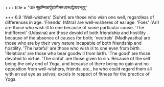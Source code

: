 +++
title = "09 सुहृन्मित्रार्युदासीनमध्यस्थद्वेष्यबन्धुषु"

+++
6.9 'Well-wishers' (Suhrt) are those who wish one well, regardless of
differences in age. 'Friends' (Mitra) are well-wisheres of eal age.
'Foes' (Ari) are those who wish ill to one because of some particular
cause. 'The indifferent' (Udasina) are those devoid of both friendship
and hostility because of the absence of causes for both; 'neutrals'
(Madhyastha) are those who are by their very nature incapable of both
friendship and hostility. 'The hateful' are those who wish ill to one
even from birth. 'Relations' are those who bear goodwill from birth.
'The good' are those devoted to virtue. 'The sinful' are those given to
sin. Because of the self being the only end of Yoga, and because of
there being no gain and no opposition from well-wishers, friends, etc.,
he who could regard them all with an eal eye as selves, excels in
respect of fitness for the practice of Yoga.

